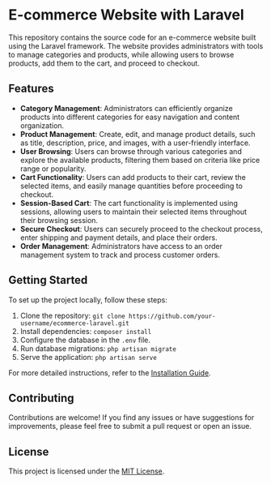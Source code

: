 # E-commerce Website with Laravel

This repository contains the source code for an e-commerce website built using the Laravel framework. The website provides administrators with tools to manage categories and products, while allowing users to browse products, add them to the cart, and proceed to checkout.

## Features

- **Category Management**: Administrators can efficiently organize products into different categories for easy navigation and content organization.
- **Product Management**: Create, edit, and manage product details, such as title, description, price, and images, with a user-friendly interface.
- **User Browsing**: Users can browse through various categories and explore the available products, filtering them based on criteria like price range or popularity.
- **Cart Functionality**: Users can add products to their cart, review the selected items, and easily manage quantities before proceeding to checkout.
- **Session-Based Cart**: The cart functionality is implemented using sessions, allowing users to maintain their selected items throughout their browsing session.
- **Secure Checkout**: Users can securely proceed to the checkout process, enter shipping and payment details, and place their orders.
- **Order Management**: Administrators have access to an order management system to track and process customer orders.

## Getting Started

To set up the project locally, follow these steps:

1. Clone the repository: `git clone https://github.com/your-username/ecommerce-laravel.git`
2. Install dependencies: `composer install`
3. Configure the database in the `.env` file.
4. Run database migrations: `php artisan migrate`
5. Serve the application: `php artisan serve`

For more detailed instructions, refer to the [Installation Guide](docs/INSTALLATION.md).

## Contributing

Contributions are welcome! If you find any issues or have suggestions for improvements, please feel free to submit a pull request or open an issue.

## License

This project is licensed under the [MIT License](LICENSE).

